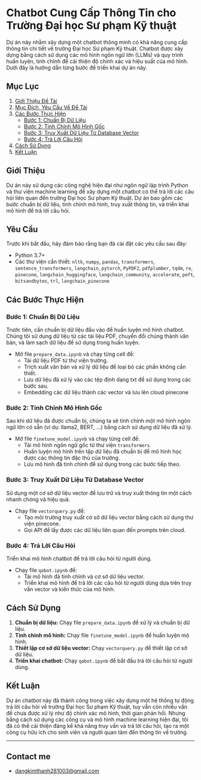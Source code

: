 # Chatbot Cung Cấp Thông Tin cho Trường Đại học Sư phạm Kỹ thuật

Dự án này nhằm xây dựng một chatbot thông minh có khả năng cung cấp thông tin chi tiết về trường Đại học Sư phạm Kỹ thuật. Chatbot được xây dựng bằng cách sử dụng các mô hình ngôn ngữ lớn (LLMs) và quy trình huấn luyện, tinh chỉnh để cải thiện độ chính xác và hiệu suất của mô hình. Dưới đây là hướng dẫn từng bước để triển khai dự án này.

## Mục Lục

1. [Giới Thiệu Đề Tài](#giới-thiệu)
2. [Mục Đích, Yêu Cầu Về Đề Tài ](#yêu-cầu)
3. [Các Bước Thực Hiện](#các-bước-thực-hiện)
    - [Bước 1: Chuẩn Bị Dữ Liệu](#bước-1-chuẩn-bị-dữ-liệu)
    - [Bước 2: Tinh Chỉnh Mô Hình Gốc](#bước-2-tinh-chỉnh-mô-hình-gốc)
    - [Bước 3: Truy Xuất Dữ Liệu Từ Database Vector](#bước-3-truy-xuất-dữ-liệu-từ-database-vector)
    - [Bước 4: Trả Lời Câu Hỏi](#bước-4-trả-lời-câu-hỏi)
4. [Cách Sử Dụng](#cách-sử-dụng)
5. [Kết Luận](#kết-luận)

## Giới Thiệu

Dự án này sử dụng các công nghệ hiện đại như ngôn ngữ lập trình Python và thư viện machine learning để xây dựng một chatbot có thể trả lời các câu hỏi liên quan đến trường Đại học Sư phạm Kỹ thuật. Dự án bao gồm các bước chuẩn bị dữ liệu, tinh chỉnh mô hình, truy xuất thông tin, và triển khai mô hình để trả lời câu hỏi.

## Yêu Cầu

Trước khi bắt đầu, hãy đảm bảo rằng bạn đã cài đặt các yêu cầu sau đây:

- Python 3.7+
- Các thư viện cần thiết: `nltk`, `numpy`, `pandas`, `transformers`, `sentence_transformers`, `langchain`, `pytorch`, `PyPDF2`, `pdfplumber`, `tqdm`, `re`, `pinecone`, `langchain_huggingface`, `langchain_community`, `accelerate`, `peft`, `bitsandbytes`, `trl`, `langchain_pinecone`

## Các Bước Thực Hiện

### Bước 1: Chuẩn Bị Dữ Liệu

Trước tiên, cần chuẩn bị dữ liệu đầu vào để huấn luyện mô hình chatbot. Chúng tôi sử dụng dữ liệu từ các tài liệu PDF, chuyển đổi chúng thành văn bản, và làm sạch dữ liệu để sử dụng trong huấn luyện.

- Mở file `prepare_data.ipynb` và chạy từng cell để:
  - Tải dữ liệu PDF từ thư viện trường.
  - Trích xuất văn bản và xử lý dữ liệu để loại bỏ các phần không cần thiết.
  - Lưu dữ liệu đã xử lý vào các tệp định dạng txt để sử dụng trong các bước sau.
  - Embedding các dữ liệu thành các vector và lưu lên cloud pinecone

### Bước 2: Tinh Chỉnh Mô Hình Gốc

Sau khi dữ liệu đã được chuẩn bị, chúng ta sẽ tinh chỉnh một mô hình ngôn ngữ lớn có sẵn (ví dụ: llama2, BERT, ...) bằng cách sử dụng dữ liệu đã xử lý.

- Mở file `finetune_model.ipynb` và chạy từng cell để:
  - Tải mô hình ngôn ngữ gốc từ thư viện `transformers`.
  - Huấn luyện mô hình trên tập dữ liệu đã chuẩn bị để mô hình học được các thông tin đặc thù của trường.
  - Lưu mô hình đã tinh chỉnh để sử dụng trong các bước tiếp theo.

### Bước 3: Truy Xuất Dữ Liệu Từ Database Vector

Sử dụng một cơ sở dữ liệu vector để lưu trữ và truy xuất thông tin một cách nhanh chóng và hiệu quả.

- Chạy file `vectorquery.py` để:
  - Tạo môi trường truy xuất cơ sở dữ liệu vector bằng cách sử dụng thư viện pinecone.
  - Gọi API để lấy được các dữ liệu liên quan đến prompts trên cloud.

### Bước 4: Trả Lời Câu Hỏi

Triển khai mô hình chatbot để trả lời câu hỏi từ người dùng.

- Chạy file `qabot.ipynb` để:
  - Tải mô hình đã tinh chỉnh và cơ sở dữ liệu vector.
  - Triển khai mô hình để trả lời các câu hỏi từ người dùng dựa trên truy vấn vector và kiến thức của mô hình.

## Cách Sử Dụng

1. **Chuẩn bị dữ liệu:** Chạy file `prepare_data.ipynb` để xử lý và chuẩn bị dữ liệu.
2. **Tinh chỉnh mô hình:** Chạy file `finetune_model.ipynb` để huấn luyện mô hình.
3. **Thiết lập cơ sở dữ liệu vector:** Chạy `vectorquery.py` để thiết lập cơ sở dữ liệu.
4. **Triển khai chatbot:** Chạy `qabot.ipynb` để bắt đầu trả lời câu hỏi từ người dùng.

## Kết Luận

Dự án chatbot này đã thành công trong việc xây dựng một hệ thống tự động trả lời câu hỏi về trường Đại học Sư phạm Kỹ thuật, tuy vẫn còn nhiều vấn đề chưa được xử lý như độ chính xác mô hình, thời gian phản hồi. Nhưng bằng cách sử dụng các công cụ và mô hình machine learning hiện đại, tôi đã có thể cải thiện đáng kể khả năng truy vấn và trả lời câu hỏi, tạo ra một công cụ hữu ích cho sinh viên và người quan tâm đến thông tin về trường.

---

## Contact me

- dangkimthanh281003@gmail.com
